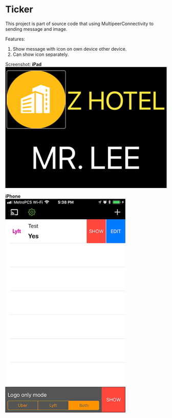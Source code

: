 # Ticker
This project is part of source code that using MultipeerConnectivity to sending message and image.

Features:
1. Show message with icon on own device other device.
2. Can show icon separately.

Screenshot:
<b>iPad</b>
<br />
![ipad version](https://github.com/NickHung1982/Ticker/blob/master/iPadSample1.png)
<br />

<b>iPhone</b>
<br />
![iphone version](https://github.com/NickHung1982/Ticker/blob/master/iphoneSample1.PNG)
